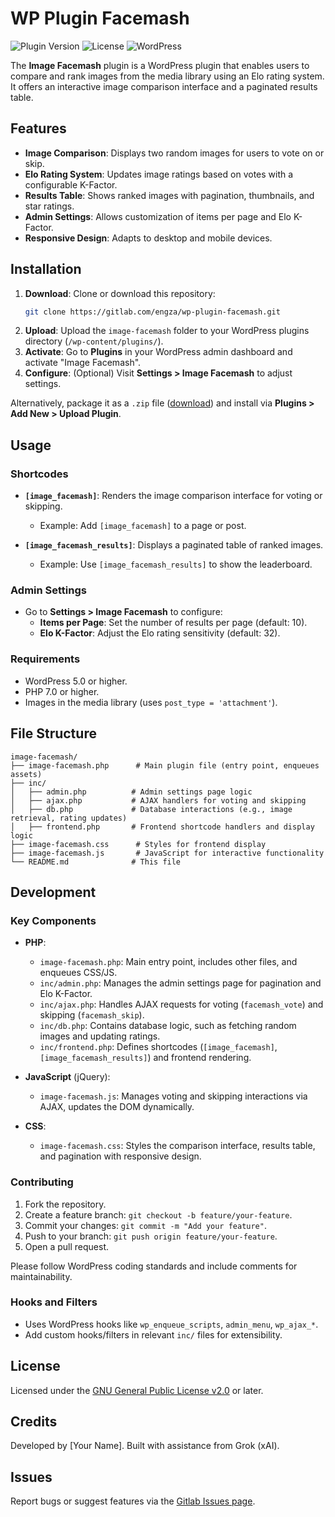 # WP Plugin Facemash

![Plugin Version](https://img.shields.io/badge/version-1.0.0-blue.svg)
![License](https://img.shields.io/badge/license-GPLv2-green.svg)
![WordPress](https://img.shields.io/badge/WordPress-5.0%2B-blue.svg)

The **Image Facemash** plugin is a WordPress plugin that enables users to compare and rank images from the media library using an Elo rating system. It offers an interactive image comparison interface and a paginated results table.

## Features

- **Image Comparison**: Displays two random images for users to vote on or skip.
- **Elo Rating System**: Updates image ratings based on votes with a configurable K-Factor.
- **Results Table**: Shows ranked images with pagination, thumbnails, and star ratings.
- **Admin Settings**: Allows customization of items per page and Elo K-Factor.
- **Responsive Design**: Adapts to desktop and mobile devices.

## Installation

1. **Download**: Clone or download this repository:
   ```bash
   git clone https://gitlab.com/engza/wp-plugin-facemash.git
   ```
2. **Upload**: Upload the `image-facemash` folder to your WordPress plugins directory (`/wp-content/plugins/`).
3. **Activate**: Go to **Plugins** in your WordPress admin dashboard and activate "Image Facemash".
4. **Configure**: (Optional) Visit **Settings > Image Facemash** to adjust settings.

Alternatively, package it as a `.zip` file ([download](https://gitlab.com/engza/wp-plugin-facemash/-/archive/main/wp-plugin-facemash-main.zip)) and install via **Plugins > Add New > Upload Plugin**.

## Usage

### Shortcodes

- **`[image_facemash]`**: Renders the image comparison interface for voting or skipping.

  - Example: Add `[image_facemash]` to a page or post.

- **`[image_facemash_results]`**: Displays a paginated table of ranked images.
  - Example: Use `[image_facemash_results]` to show the leaderboard.

### Admin Settings

- Go to **Settings > Image Facemash** to configure:
  - **Items per Page**: Set the number of results per page (default: 10).
  - **Elo K-Factor**: Adjust the Elo rating sensitivity (default: 32).

### Requirements

- WordPress 5.0 or higher.
- PHP 7.0 or higher.
- Images in the media library (uses `post_type = 'attachment'`).

## File Structure

```
image-facemash/
├── image-facemash.php      # Main plugin file (entry point, enqueues assets)
├── inc/
│   ├── admin.php          # Admin settings page logic
│   ├── ajax.php           # AJAX handlers for voting and skipping
│   ├── db.php             # Database interactions (e.g., image retrieval, rating updates)
│   ├── frontend.php       # Frontend shortcode handlers and display logic
├── image-facemash.css      # Styles for frontend display
├── image-facemash.js       # JavaScript for interactive functionality
└── README.md              # This file
```

## Development

### Key Components

- **PHP**:

  - `image-facemash.php`: Main entry point, includes other files, and enqueues CSS/JS.
  - `inc/admin.php`: Manages the admin settings page for pagination and Elo K-Factor.
  - `inc/ajax.php`: Handles AJAX requests for voting (`facemash_vote`) and skipping (`facemash_skip`).
  - `inc/db.php`: Contains database logic, such as fetching random images and updating ratings.
  - `inc/frontend.php`: Defines shortcodes (`[image_facemash]`, `[image_facemash_results]`) and frontend rendering.

- **JavaScript** (jQuery):

  - `image-facemash.js`: Manages voting and skipping interactions via AJAX, updates the DOM dynamically.

- **CSS**:
  - `image-facemash.css`: Styles the comparison interface, results table, and pagination with responsive design.

### Contributing

1. Fork the repository.
2. Create a feature branch: `git checkout -b feature/your-feature`.
3. Commit your changes: `git commit -m "Add your feature"`.
4. Push to your branch: `git push origin feature/your-feature`.
5. Open a pull request.

Please follow WordPress coding standards and include comments for maintainability.

### Hooks and Filters

- Uses WordPress hooks like `wp_enqueue_scripts`, `admin_menu`, `wp_ajax_*`.
- Add custom hooks/filters in relevant `inc/` files for extensibility.

## License

Licensed under the [GNU General Public License v2.0](https://www.gnu.org/licenses/gpl-2.0.html) or later.

## Credits

Developed by [Your Name]. Built with assistance from Grok (xAI).

## Issues

Report bugs or suggest features via the [Gitlab Issues page](https://gitlab.com/engza/wp-plugin-facemash/issues).
